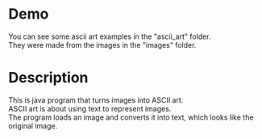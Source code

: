 # Demo

You can see some ascii art examples in the "ascii_art" folder.  
They were made from the images in the "images" folder.  

# Description

This is java program that turns images into ASCII art.    
ASCII art is about using text to represent images.   
The program loads an image and converts it into text, which looks like the original image.  
